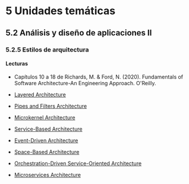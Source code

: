 # 5 Unidades temáticas

## 5.2 Análisis y diseño de aplicaciones II

### 5.2.5 Estilos de arquitectura

#### Lecturas

* Capítulos 10 a 18 de Richards, M. & Ford, N. (2020). Fundamentals of Software Architecture-An
      Engineering Approach. O'Reilly.

<!-- TBD. Incluir los estilos mencionados en Richards y Ford -->
* [Layered Architecture](/3_Plantillas/3_9_Layered_Architecture.md)

* [Pipes and Filters
Architecture](/3_Plantillas/3_10_Pipes_and_Filters_Architecture.md)

* [Microkernel Architecture](/3_Plantillas/3_11_Microkernel_Architecture.md)

* [Service-Based Architecture](/3_Plantillas/3_12_Service_Based_Architecture.md)

* [Event-Driven Architecture](/3_Plantillas/3_13_Event_Driven_Architecture.md)

* [Space-Based Architecture](/3_Plantillas/3_14_Space_Based_Architecture.md)

* [Orchestration-Driven Service-Oriented
Architecture](/3_Plantillas/3_15_Orchestration_Driven_Service_Oriented_Architecture.md)

* [Microservices Architecture](/3_Plantillas/3_16_Microservice_Architecture.md)
